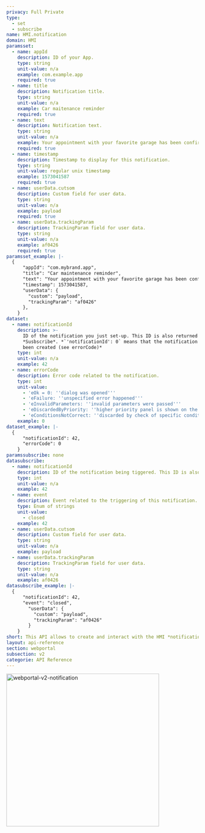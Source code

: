 ```yaml
---
privacy: Full Private
type:
  - set
  - subscribe
name: HMI.notification
domain: HMI
paramsset:
  - name: appId
    description: ID of your App.
    type: string
    unit-value: n/a
    example: com.example.app
    required: true
  - name: title
    description: Notification title.
    type: string
    unit-value: n/a
    example: Car maitenance reminder
    required: true
  - name: text
    description: Notification text.
    type: string
    unit-value: n/a
    example: Your appointment with your favorite garage has been confirmed.
    required: true
  - name: timestamp
    description: Timestamp to display for this notification.
    type: string
    unit-value: regular unix timestamp
    example: 1573041587
    required: true
  - name: userData.cutsom
    description: Custom field for user data.
    type: string
    unit-value: n/a
    example: payload
    required: true
  - name: userData.trackingParam
    description: TrackingParam field for user data.
    type: string
    unit-value: n/a
    example: af0426
    required: true
paramsset_example: |-
  {
      "appId": "com.mybrand.app",
      "title": "Car maintenance reminder",
      "text": "Your appointment with your favorite garage has been confirmed.",
      "timestamp": 1573041587,
      "userData": {
        "custom": "payload",
        "trackingParam": "af0426"
      },
    }
dataset:
  - name: notificationId
    description: >-
      ID of the notification you just set-up. This ID is also returned in
      *Susbscribe*. *`'notificationId': 0` means that the notification has not
      been created (see errorCode)*
    type: int
    unit-value: n/a
    example: 42
  - name: errorCode
    description: Error code related to the notification.
    type: int
    unit-value:
      - 'eOk = 0: ''dialog was opened'''
      - 'eFailure: ''unspecified error happened'''
      - 'eInvalidParameters: ''invalid parameters were passed'''
      - 'eDiscardedByPriority: ''higher priority panel is shown on the screen'''
      - 'eConditionsNotCorrect: ''discarded by check of specific conditions'''
    example: 0
dataset_example: |-
  {
      "notificationId": 42, 
      "errorCode": 0
    }
paramssubscribe: none
datasubscribe:
  - name: notificationId
    description: ID of the notification being tiggered. This ID is also returned in *Set*.
    type: int
    unit-value: n/a
    example: 42
  - name: event
    description: Event related to the triggering of this notification.
    type: Enum of strings
    unit-value:
      - closed
    example: 42
  - name: userData.cutsom
    description: Custom field for user data.
    type: string
    unit-value: n/a
    example: payload
  - name: userData.trackingParam
    description: TrackingParam field for user data.
    type: string
    unit-value: n/a
    example: af0426
datasubscribe_example: |-
  {
      "notificationId": 42,
      "event": "closed",
        "userData": {
          "custom": "payload",
          "trackingParam": "af0426"
        }
    }
short: This API allows to create and interact with the HMI *notification center*.
layout: api-reference
section: webportal
subsection: v2
categorie: API Reference
---
```


<img src="{{site.baseurl}}/assets/images/webportal-v2-notification.png" alt="webportal-v2-notification" style="width: 400px">
